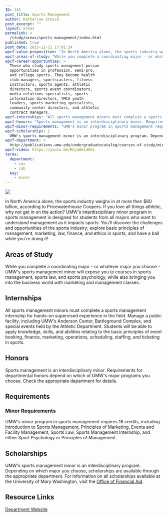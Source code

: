 ```yaml
---
ID: 241
post_title: Sports Management
author: Katherine Stosch
post_excerpt: ""
layout: areas
permalink: >
  /study/areas/sports-management/index.html
published: true
post_date: 2015-12-11 17:01:24
wpcf-value-proposition: "In North America alone, the sports industry weighs in at more then $60 billion, according to Pricewaterhouse Coopers. If you love all things athletic, why not get in on the action? UMW's interdisciplinary minor program in sports management is designed for students from all majors who want to understand management as it impacts sports. You'll discover the challenges and opportunities of the sports industry; explore basic principles of management, marketing, law, finance, and ethics in sports; and have a ball while you're doing it!"
wpcf-areas-of-study: "While you complete a coordinating major - or whatever major you choose - UMW's sports management minor will expose you to courses in sports management, sports law, and sports psychology, while also bringing you into the business world with marketing and management classes."
wpcf-career-opportunties: >
  Those who study sports management pursue
  opportunities in profession, semi-pro,
  and college sports. They become health
  club managers, sportscasters, fitness
  instructors, sports agents, athletic
  directors, sports event coordinators,
  media relations specialists, sports
  information directors, YMCA youth
  leaders, sports marketing specialists,
  community center directors, and athletic
  contract managers.
wpcf-internships: "All sports management minors must complete a sports management internship for hands-on supervised experience in the field. Manage a public facility, including UMW's Anderson Center, Battleground Complex, and special events held by the Athletic Department. Students will be able to apply knowledge, skills, and abilities relating to the basic principles of event booking, finance, marketing, operations, scheduling, staffing, and ticketing in sports."
wpcf-honors: "Sports management is an interdisciplinary minor. Requirements for departmental honors depend on which of UMW's major programs you choose. Check the appropriate department for details."
wpcf-minor-requirements: "UMW's minor program in sports management requires 18 credits, including Introduction to Sports Management, Principles of Marketing, Events and Facility Management, Sports Law, Sports Management Internship, and either Sport Psychology or Principles of Management."
wpcf-scholarships: |
  UMW's sports management minor is an interdisciplinary program. Depending on which major you choose, scholarships are available through the appropriate department. For information on all scholarships available at the University of Mary Washington, visit the <a href="https://www.umw.edu/financialaid/types/scholarship-opportunities/">Office of Financial Aid</a>.
wpcf-department: >
  http://publications.umw.edu/undergraduatecatalog/courses-of-study/minors/sports-management-minor/
wpcf-video: https://youtu.be/Rhja0kid0Xs
terms:
  department:
    - cas
    - cob
  key:
    - minor
---
```


<!-- Types Custom Fields: -->

<!-- video -->
[![](https://i.ytimg.com/vi/Rhja0kid0Xs/hqdefault.jpg)](https://youtu.be/Rhja0kid0Xs)
<!-- End video -->

<!-- value-proposition -->
In North America alone, the sports industry weighs in at more then $60 billion, according to Pricewaterhouse Coopers. If you love all things athletic, why not get in on the action? UMW\'s interdisciplinary minor program in sports management is designed for students from all majors who want to understand management as it impacts sports. You\'ll discover the challenges and opportunities of the sports industry; explore basic principles of management, marketing, law, finance, and ethics in sports; and have a ball while you\'re doing it!
<!-- End value-proposition -->

<!-- areas-of-study -->
## Areas of Study
While you complete a coordinating major - or whatever major you choose - UMW\'s sports management minor will expose you to courses in sports management, sports law, and sports psychology, while also bringing you into the business world with marketing and management classes.
<!-- End areas-of-study -->

<!-- internships -->
## Internships
All sports management minors must complete a sports management internship for hands-on supervised experience in the field. Manage a public facility, including UMW\'s Anderson Center, Battleground Complex, and special events held by the Athletic Department. Students will be able to apply knowledge, skills, and abilities relating to the basic principles of event booking, finance, marketing, operations, scheduling, staffing, and ticketing in sports.
<!-- End internships -->

<!-- honors -->
## Honors
Sports management is an interdisciplinary minor. Requirements for departmental honors depend on which of UMW\'s major programs you choose. Check the appropriate department for details.
<!-- End honors -->

<!-- requirements -->
## Requirements

<!-- minor-requirements -->
### Minor Requirements
UMW\'s minor program in sports management requires 18 credits, including Introduction to Sports Management, Principles of Marketing, Events and Facility Management, Sports Law, Sports Management Internship, and either Sport Psychology or Principles of Management.
<!-- End minor-requirements -->

<!-- End requirements -->

<!-- scholarships -->
## Scholarships
UMW\'s sports management minor is an interdisciplinary program. Depending on which major you choose, scholarships are available through the appropriate department. For information on all scholarships available at the University of Mary Washington, visit the [Office of Financial Aid]("https://www.umw.edu/financialaid/types/scholarship-opportunities/").
<!-- End scholarships -->

<!-- resource-links -->
## Resource Links

<!-- department -->
[Department Website](http://publications.umw.edu/undergraduatecatalog/courses-of-study/minors/sports-management-minor/)

<!-- End department -->

<!-- End resource-links -->

<!-- End Types Custom Fields -->